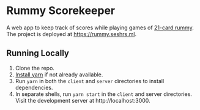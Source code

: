 # Rummy Scorekeeper

A web app to keep track of scores while playing games of [21-card rummy](https://seshrs.ml/beta/21.html). The project is deployed at https://rummy.seshrs.ml.

## Running Locally

1. Clone the repo.
2. [Install yarn](https://classic.yarnpkg.com/en/docs/install/#mac-stable) if not already available.
3. Run `yarn` in both the `client` and `server` directories to install dependencies.
4. In separate shells, run `yarn start` in the `client` and server directories. Visit the development server at http://localhost:3000.
